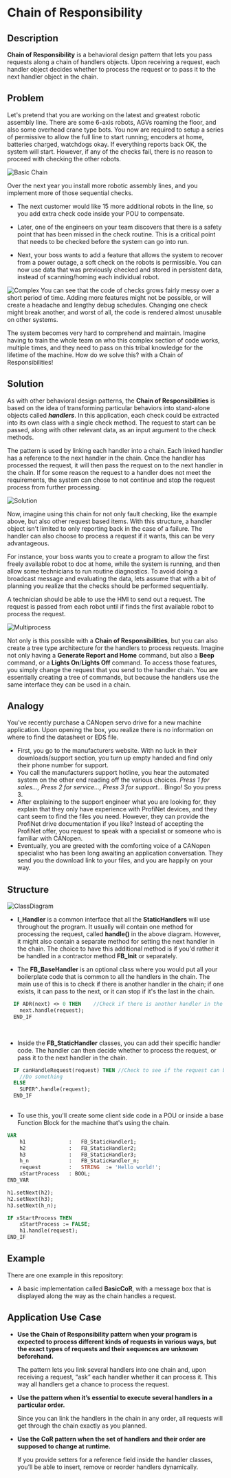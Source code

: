 # **Chain of Responsibility**

## **Description**

**Chain of Responsibility** is a behavioral design pattern that lets you pass requests along a chain of handlers objects. Upon receiving a request, each handler object decides whether to process the request or to pass it to the next handler object in the chain.



## **Problem**

Let's pretend that you are working on the latest and greatest robotic assembly line. There are some 6-axis robots, AGVs roaming the floor, and also some overhead crane type bots. You now are required to setup a series of permissive to allow the full line to start running; encoders at home, batteries charged, watchdogs okay. If everything reports back OK, the system will start. However, if any of the checks fail, there is no reason to proceed with checking the other robots.



![Basic Chain](Images/SingleProcess.png)

Over the next year you install more robotic assembly lines, and you implement more of those sequential checks.

- The next customer would like 15 more additional robots in the line, so you add extra check code inside your POU to compensate.

- Later, one of the engineers on your team discovers that there is a safety point that has been missed in the check routine. This is a critical point that needs to be checked before the system can go into run.

- Next, your boss wants to add a feature that allows the system to recover from a power outage, a soft check on the robots is permissible. You can now use data that was previously checked and stored in persistent data, instead of scanning/homing each individual robot.


![Complex](Images/SingleProcessComplicated.png)
You can see that the code of checks grows fairly messy over a short period of time. Adding more features might not be possible, or will create a headache and lengthy debug schedules. Changing one check might break another, and worst of all, the code is rendered almost unusable on other systems.

The system becomes very hard to comprehend and maintain. Imagine having to train the whole team on who this complex section of code works, multiple times, and they need to pass on this tribal knowledge for the lifetime of the machine. How do we solve this? with a Chain of Responsibilities!



## **Solution**

As with other behavioral design patterns, the **Chain of Responsibilities** is based on the idea of transforming particular behaviors into stand-alone objects called ***handlers***. In this application, each check could be extracted into its own class with a single check method. The request to start can be passed, along with other relevant data, as an input argument to the check methods.

The pattern is used by linking each handler into a chain. Each linked handler has a reference to the next handler in the chain. Once the handler has processed the request, it will then pass the request on to the next handler in the chain. If for some reason the request to a handler does not meet the requirements, the system can chose to not continue and stop the request process from further processing.



![Solution](Images/Solution.png) 

Now, imagine using this chain for not only fault checking, like the example above, but also other request based items. With this structure, a handler object isn't limited to only reporting back in the case of a failure. The handler can also choose to process a request if it wants, this can be very advantageous. 

For instance, your boss wants you to create a program to allow the first freely available robot to doc at home, while the system is running, and then allow some technicians to run routine diagnostics. To avoid doing a broadcast message and evaluating the data, lets assume that with a bit of planning you realize that the checks should be performed sequentially. 

A technician should be able to use the HMI to send out a request. The request is passed from each robot until if finds the first available robot to process the request.

![Multiprocess](Images/MultiProcess.png)

Not only is this possible with a **Chain of Responsibilities**, but you can also create a tree type architecture for the handlers to process requests. Imagine not only having a **Generate Report and Home** command, but also a **Beep** command, or a **Lights On**/**Lights Off** command. To access those features, you simply change the request that you send to the handler chain. You are essentially creating a tree of commands, but because the handlers use the same interface they can be used in a chain.



## **Analogy**

You've recently purchase a CANopen servo drive for a new machine application. Upon opening the box, you realize there is no information on where to find the datasheet or EDS file.

- First, you go to the manufacturers website. With no luck in their downloads/support section, you turn up empty handed and find only their phone number for support.
- You call the manufacturers support hotline, you hear the automated system on the other end reading off the various choices. *Press 1 for sales..., Press 2 for service..., Press 3 for support...* Bingo! So you press 3.
- After explaining to the support engineer what you are looking for, they explain that they only have experience with ProfiNet devices, and they cant seem to find the files you need. However, they can provide the ProfiNet drive documentation if you like? Instead of accepting the ProfiNet offer, you request to speak with a specialist or someone who is familiar with CANopen.
- Eventually, you are greeted with the comforting voice of a CANopen specialist who has been long awaiting an application conversation. They send you the download link to your files, and you are happily on your way.



## **Structure**



![ClassDiagram](Images/ClassDiagram.png)

- **I_Handler** is a common interface that all the **StaticHandlers** will use throughout the program. It usually will contain one method for processing the request, called **handle()** in the above diagram. However, it might also contain a separate method for setting the next handler in the chain. The choice to have this additional method is if you'd rather it be handled in a contractor method **FB_Init** or separately.

- The **FB_BaseHandler** is an optional class where you would put all your boilerplate code that is common to all the handlers in the chain. The main use of this is to check if there is another handler in the chain; if one exists, it can pass to the next, or it can stop if it's the last in the chain.

```pascal
  IF ADR(next) <> 0 THEN	//Check if there is another handler in the chain
  	next.handle(request);
  END_IF
  
  
```

- Inside the **FB_StaticHandler** classes, you can add their specific handler code. The handler can then decide whether to process the request, or pass it to the next handler in the chain.

```pascal
  IF canHandleRequest(request) THEN	//Check to see if the request can be handled
  	//Do something
  ELSE
  	SUPER^.handle(request);
  END_IF
  
```

- To use this, you'll create some client side code in a POU or inside a base Function Block for the machine that's using the chain.

```pascal
VAR
    h1				:	FB_StaticHandler1;
    h2				:	FB_StaticHandler2;
    h3				:	FB_StaticHandler3;
    h_n				:	FB_StaticHandler_n;
    request 		:	STRING	:= 'Hello world!';
    xStartProcess	: BOOL;
END_VAR
```

```pascal
h1.setNext(h2);
h2.setNext(h3);
h3.setNext(h_n);

IF xStartProcess THEN
	xStartProcess := FALSE;
	h1.handle(request);
END_IF
```



## **Example**

There are one example in this repository:

- A basic implementation called **BasicCoR**, with a message box that is displayed along the way as the chain handles a request.



## **Application Use Case**

- **Use the Chain of Responsibility pattern when your program is expected to process different kinds of requests in various ways, but the exact types of requests and their sequences are unknown beforehand.**

  The pattern lets you link several handlers into one chain and, upon receiving a request, “ask” each handler whether it can process it. This way all handlers get a chance to process the request.

- **Use the pattern when it’s essential to execute several handlers in a particular order.**

  Since you can link the handlers in the chain in any order, all requests will get through the chain exactly as you planned.

- **Use the CoR pattern when the set of handlers and their order are supposed to change at runtime.**

  If you provide setters for a reference field inside the handler classes, you’ll be able to insert, remove or reorder handlers dynamically.